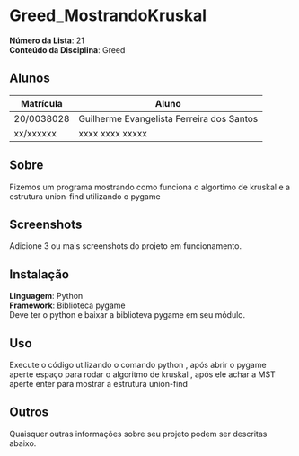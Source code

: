 # Greed_MostrandoKruskal

**Número da Lista**: 21<br>
**Conteúdo da Disciplina**: Greed<br>

## Alunos
|Matrícula | Aluno |
| -- | -- |
| 20/0038028  |  Guilherme Evangelista Ferreira dos Santos |
| xx/xxxxxx  |  xxxx xxxx xxxxx |

## Sobre 
Fizemos um programa mostrando como funciona o algortimo de kruskal e a estrutura union-find utilizando o pygame

## Screenshots
Adicione 3 ou mais screenshots do projeto em funcionamento.

## Instalação 
**Linguagem**: Python<br>
**Framework**: Biblioteca pygame<br>
Deve ter o python e baixar a biblioteva pygame em seu módulo.

## Uso 
Execute o código utilizando o comando python , após abrir o pygame aperte espaço para rodar o algoritmo de kruskal , após ele achar a MST aperte enter para mostrar a estrutura union-find

## Outros 
Quaisquer outras informações sobre seu projeto podem ser descritas abaixo.



